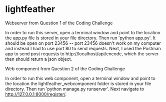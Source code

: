 # lightfeather

Webserver from Question 1 of the Coding Challenge

In order to run this server, open a terminal window and point to the location the app.py file is stored in your file directory. Then run 'python app.py'. It should be open on port 23456 -- port 23456 doesn't work on my computer and instead I had to use port 80 to send requests. Next, I used the Postman app to send post requests to http://localhost/api/encode, which the server then should return a json object.



Web component from Question 2 of the Coding Challenge

In order to run this web component, open a terminal window and point to the location the lightfeather_webcomponent folder is stored in your file directory. Then run 'python manage.py runserver'. Next navigate to http://127.0.0.1:8000/register/.
